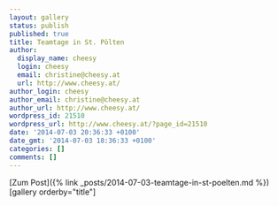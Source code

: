 ```yaml
---
layout: gallery
status: publish
published: true
title: Teamtage in St. Pölten
author:
  display_name: cheesy
  login: cheesy
  email: christine@cheesy.at
  url: http://www.cheesy.at/
author_login: cheesy
author_email: christine@cheesy.at
author_url: http://www.cheesy.at/
wordpress_id: 21510
wordpress_url: http://www.cheesy.at/?page_id=21510
date: '2014-07-03 20:36:33 +0100'
date_gmt: '2014-07-03 18:36:33 +0100'
categories: []
comments: []
---
```


[Zum Post]({% link _posts/2014-07-03-teamtage-in-st-poelten.md %})
[gallery orderby="title"]

